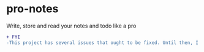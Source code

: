 # pro-notes
Write, store and read your notes and todo like a pro

```diff
+ FYI
-This project has several issues that ought to be fixed. Until then, I'd advice you not to clone it.
```
